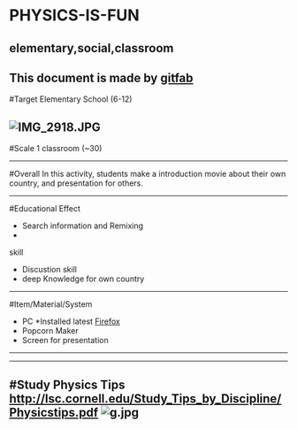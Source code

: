 # PHYSICS-IS-FUN
## elementary,social,classroom
This document is made by [gitfab](http://gitfab.org)
---
#Target
Elementary School (6-12)


![IMG_2918.JPG](http://www.pennsbury.k12.pa.us/pennsbury/Staff%20Pages/Pennsbury%20High%20West/Shimp,%20G./_images/Physics_Blackboard.gif)
---
#Scale
1 classroom (~30)

---
#Overall
In this activity, students make a introduction movie about their own country, and presentation for others.


---
#Educational Effect
* Search information and Remixing
* 

skill

* Discustion skill
* deep Knowledge for own country

---
#Item/Material/System
* PC *Installed latest [Firefox](http://www.mozilla.org/en-US/firefox/)
* Popcorn Maker
* Screen for presentation
---

---
#Study Physics Tips
http://lsc.cornell.edu/Study_Tips_by_Discipline/Physicstips.pdf
![g.jpg](https://encrypted-tbn1.gstatic.com/images?q=tbn:ANd9GcT0BUeMWjjgfFpe1dyyQyKHgSaKU0zw2DG_HNLxRo7tMoXJYMM0)
---
